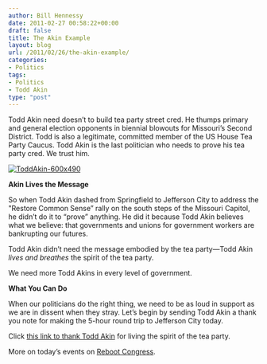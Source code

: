 ```yaml
---
author: Bill Hennessy
date: 2011-02-27 00:58:22+00:00
draft: false
title: The Akin Example
layout: blog
url: /2011/02/26/the-akin-example/
categories:
- Politics
tags:
- Politics
- Todd Akin
type: "post"
---
```


Todd Akin need doesn’t to build tea party street cred. He thumps primary and general election opponents in biennial blowouts for Missouri’s Second District. Todd is also a legitimate, committed member of the US House Tea Party Caucus. Todd Akin is the last politician who needs to prove his tea party cred. We trust him.

 

[![ToddAkin-600x490](https://hennessysview.com/wp-content/uploads/2011/02/ToddAkin-600x490_thumb.png)
](https://hennessysview.com/wp-content/uploads/2011/02/ToddAkin-600x490.png)

 

**Akin Lives the Message**

 

So when Todd Akin dashed from Springfield to Jefferson City to address the "Restore Common Sense” rally on the south steps of the Missouri Capitol, he didn’t do it to “prove” anything. He did it because Todd Akin believes what we believe: that governments and unions for government workers are bankrupting our futures. 

 

Todd Akin didn’t need the message embodied by the tea party—Todd Akin _lives and breathes_ the spirit of the tea party.

 

We need more Todd Akins in every level of government. 

 

**What You Can Do**

 

When our politicians do the right thing, we need to be as loud in support as we are in dissent when they stray. Let’s begin by sending Todd Akin a thank you note for making the 5-hour round trip to Jefferson City today.

 

Click [this link to thank Todd Akin](https://forms.house.gov/akin/webforms/issue_subscribe.htm) for living the spirit of the tea party.

 

 

More on today’s events on [Reboot Congress](https://rebootcongress.blogspot.com/2011/02/photos-from-jeff-city-teaparty.html?utm_source=feedburner&utm_medium=feed&utm_campaign=Feed:+RebootCongress+(Reboot+Congress)). 
